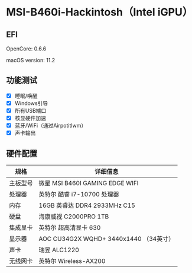 # MSI-B460i-Hackintosh（Intel iGPU）
## EFI 
OpenCore: 0.6.6

macOS version: 11.2

## 功能测试
- [x] 睡眠/唤醒
- [x] Windows引导
- [x] 所有USB端口
- [x] 核显硬件加速
- [x] 蓝牙/WiFi（通过Airpotitlwm）
- [x] 声卡输出

## 硬件配置
| 规格     | 详细信息                                     |
| -------- | ---------------------------------------- |
| 主板型号 | 微星 MSI B460I GAMING EDGE WIFI |
| 处理器 | 英特尔 酷睿 i7-10700 处理器 |
| 内存 | 16GB 英睿达 DDR4 2933MHz C15 |
| 硬盘 | 海康威视 C2000PRO 1TB |
| 集成显卡 | 英特尔 超高清显卡 630 |
| 显示器 | AOC CU34G2X WQHD+ 3440x1440 （34英寸） |
| 声卡 | 瑞昱 ALC1220 |
| 无线网卡 | 英特尔 Wireless-AX200|

